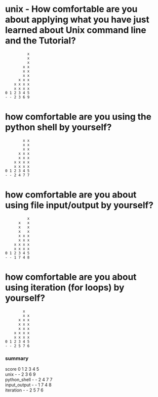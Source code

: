 # unix - How comfortable are you about applying what you have just learned about Unix command line and the Tutorial?
```      
          x
          x
          x
        x x
        x x
        x x
      x x x
    x x x x
    x x x x
0 1 2 3 4 5
- - 2 3 6 9
```
# how comfortable are you using the python shell by yourself?
```        
        x x
        x x
        x x
      x x x
      x x x
    x x x x
    x x x x
0 1 2 3 4 5
- - 2 4 7 7
```


# how comfortable are you about using file input/output by yourself?

```
          x
      x   x
      x   x
      x   x
      x x x
      x x x
    x x x x
    x x x x
0 1 2 3 4 5
- - 1 7 4 8
```


# how comfortable are you about using iteration (for loops) by yourself?

```
        x
        x x
      x x x
      x x x
      x x x
    x x x x
    x x x x
0 1 2 3 4 5
- - 2 5 7 6
```


### summary
score 0 1 2 3 4 5 <br>
unix - - 2 3 6 9 <br>
python_shell - - 2 4 7 7 <br>
input_output - - 1 7 4 8 <br>
iteration - - 2 5 7 6 <br>
